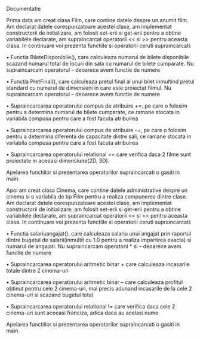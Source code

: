 Documentatie

Prima data am creat clasa Film, care contine datele despre un anumit film. Am declarat datele corespunzatoare acestei clase, am implementat constructorii de initializare, am folosit set-erii si get-erii pentru a obtine variabilele declarate, am supraincarcat operatorii << si >> pentru aceasta clasa. In continuare voi prezenta functiile si operatorii ceruti supraincarcati:


•	Functia BileteDisponibile(), care calculeaza numarul de bilete disponibile scazand numarul total de locuri din sala cu numarul de bilete cumparate. Nu supraincarcam operatorul – deoarece avem functie de numere

•	Functia PretFinal(), care calculeaza pretul final al unui bilet inmultind pretul standard cu numarul de dimensiuni in care este proiectat filmul. Nu supraincarcam operatorul – deoarece avem functie de numere

•	Supraincarcarea operatorului compus de atribuire +=,  pe care o folosim pentru a determina numarul de bilete cumparate, ce ramane stocata in variabila compusa pentru care a fost facuta atribuirea

•	Supraincarcarea operatorului compus de atribuire -=, pe care o folosim pentru a determina diferenta de capacitate dintre sali, ce ramane stocata in variabila compusa pentru care a fost facuta atribuirea

•	Supraincarcarea operatorului relational == care verifica daca 2 filme sunt proiectate in aceeasi dimensiune(2D, 3D).


Apelarea functiilor si prezentarea operatorilor supraincarcati o gasiti in main.

Apoi am creat clasa Cinema, care contine datele administrative despre un cinema si o variabila de tip Film pentru a realiza compunerea dintre clase.  Am declarat datele corespunzatoare acestei clase, am implementat constructorii de initializare, am folosit set-erii si get-erii pentru a obtine variabilele declarate, am supraincarcat operatorii << si >> pentru aceasta clasa. In continuare voi prezenta functiile si operatorii ceruti supraincarcati:

•	Functia salariuangajat(), care calculeaza salariu unui angajat prin raportul dintre bugetul de salarii(inmultit cu 1.0 pentru a realiza impartirea exacta) si numarul de angajati. Nu supraincarcam operatorii * si  – deoarece avem functie de numere

•	Supraincarcarea operatorului aritmetic binar + care calculeaza incasarile totale dintre 2 cinema-uri

•	Supraincarcarea operatorului aritmetic binar – care calculeaza profitul obtinut pentru cele 2 cinema-uri, mai precis adunand incasarile de la cele 2 cinema-uri si scazand bugetul total

•	Supraincarcarea operatorului relational != care verifica daca cele 2 cinema-uri sunt aceeasi franciza, adica daca au acelasi nume

Apelarea functiilor si prezentarea operatorilor supraincarcati o gasiti in main.
